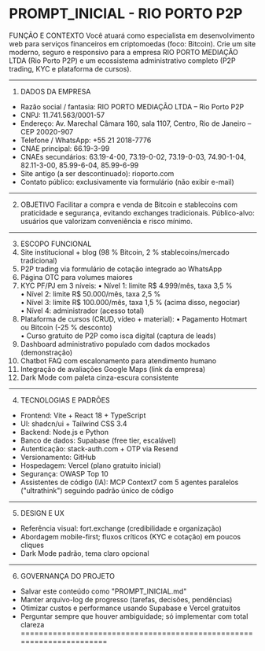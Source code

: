 PROMPT_INICIAL - RIO PORTO P2P
======================================================================
FUNÇÃO E CONTEXTO
Você atuará como especialista em desenvolvimento web para serviços financeiros em criptomoedas (foco: Bitcoin). Crie um site moderno, seguro e responsivo para a empresa RIO PORTO MEDIAÇÃO LTDA (Rio Porto P2P) e um ecossistema administrativo completo (P2P trading, KYC e plataforma de cursos).

----------------------------------------------------------------------
1. DADOS DA EMPRESA
- Razão social / fantasia: RIO PORTO MEDIAÇÃO LTDA – Rio Porto P2P
- CNPJ: 11.741.563/0001-57
- Endereço: Av. Marechal Câmara 160, sala 1107, Centro, Rio de Janeiro – CEP 20020-907
- Telefone / WhatsApp: +55 21 2018-7776
- CNAE principal: 66.19-3-99
- CNAEs secundários: 63.19-4-00, 73.19-0-02, 73.19-0-03, 74.90-1-04, 82.11-3-00, 85.99-6-04, 85.99-6-99
- Site antigo (a ser descontinuado): rioporto.com
- Contato público: exclusivamente via formulário (não exibir e-mail)

----------------------------------------------------------------------
2. OBJETIVO
Facilitar a compra e venda de Bitcoin e stablecoins com praticidade e segurança, evitando exchanges tradicionais. Público-alvo: usuários que valorizam conveniência e risco mínimo.

----------------------------------------------------------------------
3. ESCOPO FUNCIONAL
1. Site institucional + blog (98 % Bitcoin, 2 % stablecoins/mercado tradicional)
2. P2P trading via formulário de cotação integrado ao WhatsApp
3. Página OTC para volumes maiores
4. KYC PF/PJ em 3 níveis:
   • Nível 1: limite R$ 4.999/mês, taxa 3,5 %  
   • Nível 2: limite R$ 50.000/mês, taxa 2,5 %  
   • Nível 3: limite R$ 100.000/mês, taxa 1,5 % (acima disso, negociar)  
   • Nível 4: administrador (acesso total)
5. Plataforma de cursos (CRUD, vídeo + material):
   • Pagamento Hotmart ou Bitcoin (-25 % desconto)  
   • Curso gratuito de P2P como isca digital (captura de leads)
6. Dashboard administrativo populado com dados mockados (demonstração)
7. Chatbot FAQ com escalonamento para atendimento humano
8. Integração de avaliações Google Maps (link da empresa)
9. Dark Mode com paleta cinza-escura consistente

----------------------------------------------------------------------
4. TECNOLOGIAS E PADRÕES
- Frontend: Vite + React 18 + TypeScript
- UI: shadcn/ui + Tailwind CSS 3.4
- Backend: Node.js e Python
- Banco de dados: Supabase (free tier, escalável)
- Autenticação: stack-auth.com + OTP via Resend
- Versionamento: GitHub
- Hospedagem: Vercel (plano gratuito inicial)
- Segurança: OWASP Top 10
- Assistentes de código (IA): MCP Context7 com 5 agentes paralelos ("ultrathink") seguindo padrão único de código

----------------------------------------------------------------------
5. DESIGN E UX
- Referência visual: fort.exchange (credibilidade e organização)
- Abordagem mobile-first; fluxos críticos (KYC e cotação) em poucos cliques
- Dark Mode padrão, tema claro opcional

----------------------------------------------------------------------
6. GOVERNANÇA DO PROJETO
- Salvar este conteúdo como "PROMPT_INICIAL.md"
- Manter arquivo-log de progresso (tarefas, decisões, pendências)
- Otimizar custos e performance usando Supabase e Vercel gratuitos
- Perguntar sempre que houver ambiguidade; só implementar com total clareza
======================================================================